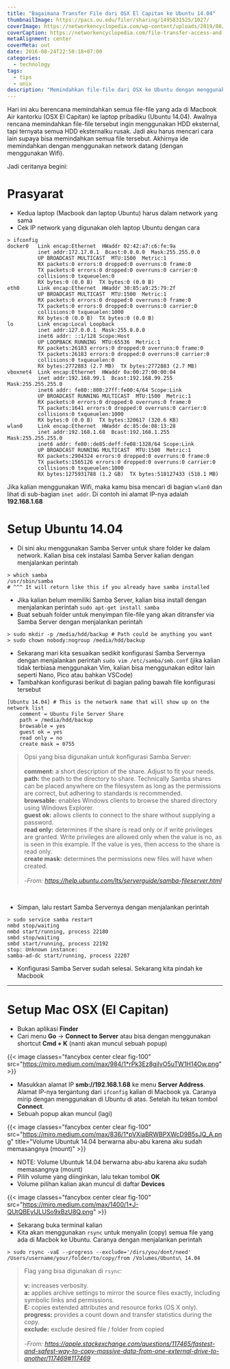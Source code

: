 ```yaml
---
title: "Bagaimana Transfer File dari OSX El Capitan ke Ubuntu 14.04"
thumbnailImage: https://pacs.ou.edu/filer/sharing/1495831525/1027/
coverImage: https://networkencyclopedia.com/wp-content/uploads/2019/08/ftam-file-transfer-access-management.jpg
coverCaption: https://networkencyclopedia.com/file-transfer-access-and-management-ftam
metaAlignment: center
coverMeta: out
date: 2016-08-24T22:50:18+07:00
categories:
  - technology
tags:
  - tips
  - unix
description: "Memindahkan file-file dari OSX ke Ubuntu dengan menggunakan Wifi tanpa perlu menggunakan HDD eksternal ataupun flashdisk"
---
```


Hari ini aku berencana memindahkan semua file-file yang ada di Macbook Air kantorku (OSX El Capitan) ke laptop pribadiku (Ubuntu 14.04). Awalnya rencana memindahkan file-file tersebut ingin menggunakan HDD eksternal, tapi ternyata semua HDD eksternalku rusak. Jadi aku harus mencari cara lain supaya bisa memindahkan semua file tersebut. Akhirnya ide memindahkan dengan menggunakan network datang (dengan menggunakan Wifi).

<!--more-->

Jadi ceritanya begini:

# Prasyarat

- Kedua laptop (Macbook dan laptop Ubuntu) harus dalam network yang sama
- Cek IP network yang digunakan oleh laptop Ubuntu dengan cara

```shell
> ifconfig
docker0   Link encap:Ethernet  HWaddr 02:42:a7:c6:fe:9a
          inet addr:172.17.0.1  Bcast:0.0.0.0  Mask:255.255.0.0
          UP BROADCAST MULTICAST  MTU:1500  Metric:1
          RX packets:0 errors:0 dropped:0 overruns:0 frame:0
          TX packets:0 errors:0 dropped:0 overruns:0 carrier:0
          collisions:0 txqueuelen:0
          RX bytes:0 (0.0 B)  TX bytes:0 (0.0 B)
eth0      Link encap:Ethernet  HWaddr 30:85:a9:25:79:2f
          UP BROADCAST MULTICAST  MTU:1500  Metric:1
          RX packets:0 errors:0 dropped:0 overruns:0 frame:0
          TX packets:0 errors:0 dropped:0 overruns:0 carrier:0
          collisions:0 txqueuelen:1000
          RX bytes:0 (0.0 B)  TX bytes:0 (0.0 B)
lo        Link encap:Local Loopback
          inet addr:127.0.0.1  Mask:255.0.0.0
          inet6 addr: ::1/128 Scope:Host
          UP LOOPBACK RUNNING  MTU:65536  Metric:1
          RX packets:26183 errors:0 dropped:0 overruns:0 frame:0
          TX packets:26183 errors:0 dropped:0 overruns:0 carrier:0
          collisions:0 txqueuelen:0
          RX bytes:2772883 (2.7 MB)  TX bytes:2772883 (2.7 MB)
vboxnet4  Link encap:Ethernet  HWaddr 0a:00:27:00:00:04
          inet addr:192.168.99.1  Bcast:192.168.99.255  Mask:255.255.255.0
          inet6 addr: fe80::800:27ff:fe00:4/64 Scope:Link
          UP BROADCAST RUNNING MULTICAST  MTU:1500  Metric:1
          RX packets:0 errors:0 dropped:0 overruns:0 frame:0
          TX packets:1641 errors:0 dropped:0 overruns:0 carrier:0
          collisions:0 txqueuelen:1000
          RX bytes:0 (0.0 B)  TX bytes:320617 (320.6 KB)
wlan0     Link encap:Ethernet  HWaddr dc:85:de:08:13:28
          inet addr:192.168.1.68  Bcast:192.168.1.255  Mask:255.255.255.0
          inet6 addr: fe80::de85:deff:fe08:1328/64 Scope:Link
          UP BROADCAST RUNNING MULTICAST  MTU:1500  Metric:1
          RX packets:2904324 errors:0 dropped:0 overruns:0 frame:0
          TX packets:1565126 errors:0 dropped:0 overruns:0 carrier:0
          collisions:0 txqueuelen:1000
          RX bytes:1275931788 (1.2 GB)  TX bytes:518127433 (518.1 MB)
```

Jika kalian menggunakan Wifi, maka kamu bisa mencari di bagian `wlan0` dan lihat di sub-bagian `inet addr`. Di contoh ini alamat IP-nya adalah **192.168.1.68**

# Setup Ubuntu 14.04

- Di sini aku menggunakan Samba Server untuk share folder ke dalam network. Kalian bisa cek instalasi Samba Server kalian dengan menjalankan perintah

```shell
> which samba
/usr/sbin/samba
# ^^^ It will return like this if you already have samba installed
```

- Jika kalian belum memiliki Samba Server, kalian bisa install dengan menjalankan perintah `sudo apt-get install samba`
- Buat sebuah folder untuk menyimpan file-file yang akan ditransfer via Samba Server dengan menjalankan perintah

```shell
> sudo mkdir -p /media/hdd/backup # Path could be anything you want
> sudo chown nobody:nogroup /media/hdd/backup
```

- Sekarang mari kita sesuaikan sedikit konfigurasi Samba Servernya dengan menjalankan perintah `sudo vim /etc/samba/smb.conf` (jika kalian tidak terbiasa menggunakan Vim, kalian bisa menggunakan editor lain seperti Nano, Pico atau bahkan VSCode)
- Tambahkan konfigurasi berikut di bagian paling bawah file konfigurasi tersebut

```shell
[Ubuntu 14.04] # This is the network name that will show up on the network list
    comment = Ubuntu File Server Share
    path = /media/hdd/backup
    browsable = yes
    guest ok = yes
    read only = no
    create mask = 0755
```

> Opsi yang bisa digunakan untuk konfigurasi Samba Server: \
> \
> **comment:** a short description of the share. Adjust to fit your needs. \
> **path:** the path to the directory to share. Technically Samba shares can be placed anywhere on the filesystem as long as the permissions are correct, but adhering to standards is recommended. \
> **browsable:** enables Windows clients to browse the shared directory using Windows Explorer. \
> **guest ok:** allows clients to connect to the share without supplying a password. \
> **read only:** determines if the share is read only or if write privileges are granted. Write privileges are allowed only when the value is no, as is seen in this example. If the value is yes, then access to the share is read only. \
> **create mask:** determines the permissions new files will have when created. \
> \
> -<cite>From: https://help.ubuntu.com/lts/serverguide/samba-fileserver.html</cite>

&nbsp;

- Simpan, lalu restart Samba Servernya dengan menjalankan perintah

```shell
> sudo service samba restart
nmbd stop/waiting
nmbd start/running, process 22180
smbd stop/waiting
smbd start/running, process 22192
stop: Unknown instance:
samba-ad-dc start/running, process 22207
```

- Konfigurasi Samba Server sudah selesai. Sekarang kita pindah ke Macbook

---

# Setup Mac OSX (El Capitan)

- Bukan aplikasi **Finder**
- Cari menu **Go** -> **Connect to Server** atau bisa dengan menggunakan shortcut **Cmd + K** (nanti akan muncul sebuah popup)

{{< image classes="fancybox center clear fig-100" src="https://miro.medium.com/max/984/1*rPk3Ez8gjIyO5uTW1H14Ow.png" >}}

- Masukkan alamat IP **smb://192.168.1.68** ke menu **Server Address**. Alamat IP-nya tergantung dari `ifconfig` kalian di Macbook ya. Caranya mirip dengan menggunakan di Ubuntu di atas. Setelah itu tekan tombol **Connect**.
- Sebuah popup akan muncul (lagi)

{{< image classes="fancybox center clear fig-100" src="https://miro.medium.com/max/836/1*pVXiaBRWBPXWcD9B5sJQ_A.png" title="Volume Ubuntuk 14.04 berwarna abu-abu karena aku sudah memasangnya (mount)" >}}

- NOTE: Volume Ubuntuk 14.04 berwarna abu-abu karena aku sudah memasangnya (mount)
- Pilih volume yang diinginkan, lalu tekan tombol **OK**
- Volume pilihan kalian akan muncul di daftar **Devices**

{{< image classes="fancybox center clear fig-100" src="https://miro.medium.com/max/1400/1*J-QUtQBEylJLUSo9xBzU8Q.png" >}}

- Sekarang buka terminal kalian
- Kita akan menggunakan `rsync` untuk menyalin (copy) semua file yang ada di Macbok ke Ubuntu. Caranya dengan menjalankan perintah

```shell
> sudo rsync -vaE --progress --exclude='/dirs/you/dont/need' /Users/username/your/folder/to/copy/from /Volumes/Ubuntu\ 14.04
```

> Flag yang bisa digunakan di `rsync`: \
> \
> **v:** increases verbosity. \
> **a:** applies archive settings to mirror the source files exactly, including symbolic links and permissions. \
> **E:** copies extended attributes and resource forks (OS X only). \
> **progress:** provides a count down and transfer statistics during the copy. \
> **exclude:** exclude desired file / folder from copied \
> \
> -<cite>From: https://apple.stackexchange.com/questions/117465/fastest-and-safest-way-to-copy-massive-data-from-one-external-drive-to-another/117469#117469</cite>
